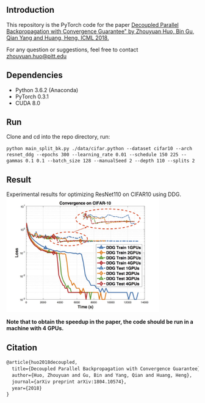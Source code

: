 ## Introduction

This repository is the PyTorch code for the paper [Decoupled Parallel Backpropagation with Convergence Guarantee" by Zhouyuan Huo, Bin Gu, Qian Yang and Huang, Heng, ICML 2018.](https://arxiv.org/pdf/1804.10574.pdf)

For any question or suggestions, feel free to contact zhouyuan.huo@pitt.edu

## Dependencies

* Python 3.6.2 (Anaconda)
* PyTorch 0.3.1
* CUDA 8.0


## Run

Clone and cd into the repo directory, run: 
```
python main_split_bk.py ./data/cifar.python --dataset cifar10 --arch resnet_ddg --epochs 300 --learning_rate 0.01 --schedule 150 225 --gammas 0.1 0.1 --batch_size 128 --manualSeed 2 --depth 110 --splits 2
``` 


## Result

Experimental results for optimizing ResNet110 on CIFAR10 using DDG.
<img src="results/result.jpg" width="400">


**Note that to obtain the speedup in the paper, the code should be run in a machine with 4 GPUs.**


 
## Citation 

```latex
@article{huo2018decoupled,
  title={Decoupled Parallel Backpropagation with Convergence Guarantee},
  author={Huo, Zhouyuan and Gu, Bin and Yang, Qian and Huang, Heng},
  journal={arXiv preprint arXiv:1804.10574},
  year={2018}
}
```
